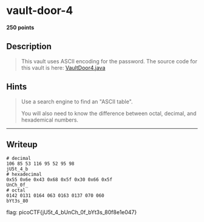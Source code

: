 # vault-door-4
**250 points**
## Description
> This vault uses ASCII encoding for the password. The source code for this vault is here: [VaultDoor4.java](VaultDoor4.java)
## Hints
> Use a search engine to find an "ASCII table".
>
> You will also need to know the difference between octal, decimal, and hexademical numbers.
---
## Writeup
```
# decimal
106 85 53 116 95 52 95 98
jU5t_4_b
# hexadecimal
0x55 0x6e 0x43 0x68 0x5f 0x30 0x66 0x5f
UnCh_0f_
# octal
0142 0131 0164 063 0163 0137 070 060
bYt3s_80
```

flag: picoCTF{jU5t_4_bUnCh_0f_bYt3s_80f8e1e047}